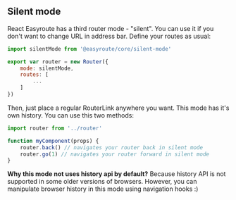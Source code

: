 ## Silent mode

React Easyroute has a third router mode - "silent".
You can use it if you don't want to change URL in
address bar. Define your routes as usual:
```javascript
import silentMode from '@easyroute/core/silent-mode'

export var router = new Router({
    mode: silentMode,
    routes: [
        ...
    ]
})
```
Then, just place a regular RouterLink anywhere you 
want. 
This mode has it's own history. You can use this two 
methods:
```jsx
import router from '../router'

function myComponent(props) {
    router.back() // navigates your router back in silent mode
    router.go(1) // navigates your router forward in silent mode
}
```
**Why this mode not uses history api by default?**
Because history API is not supported in some older 
versions of browsers. However, you can manipulate 
browser history in this mode using navigation hooks :)
